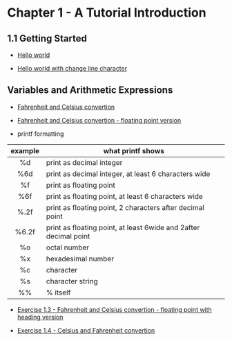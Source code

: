 # Chapter 1 - A Tutorial Introduction

## 1.1 Getting Started

- [Hello world](./chapter01/01_01_hello_world.c)

- [Hello world with change line character](./chapter01/01_02_hello_world.c)

## Variables and Arithmetic Expressions

- [Fahrenheit and Celsius convertion](./chapter01/01_03_F2C.c)

- [Fahrenheit and Celsius convertion - floating point version](./chapter01/01_04_F2C.c)

* printf formatting

| example | what printf shows                                                |
| :-----: | ---------------------------------------------------------------- |
|   %d    | print as decimal integer                                         |
|   %6d   | print as decimal integer, at least 6 characters wide             |
|   %f    | print as floating point                                          |
|   %6f   | print as floating point, at least 6 characters wide              |
|  %.2f   | print as floating point, 2 characters after decimal point        |
|  %6.2f  | print as floating point, at least 6wide and 2after decimal point |
|   %o    | octal number                                                     |
|   %x    | hexadesimal number                                               |
|   %c    | character                                                        |
|   %s    | character string                                                 |
|   %%    | % itself                                                         |

- [Exercise 1.3 - Fahrenheit and Celsius convertion - floating point with heading version](./chapter01/01_05_F2C.c)

- [Exercise 1.4 - Celsius and Fahrenheit convertion](./chapter01/01_06_C2F.c)
